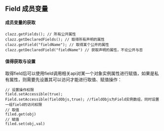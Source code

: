 ## Field 成员变量

#### 成员变量的获取

~~~
clazz.getFields(); // 所有公开属性
clazz.getDeclaredFields(); // 取得所有声明的属性
clazz.getField("fieldName"); // 取得某个公开的属性
clazz.getDeclaredField("fieldName") // 获取声明的属性，不论公开与否
~~~

#### 值得获取与设置

取得field后可以使用field调用相关api对某一个对象实例属性进行赋值，如果是私有属性，则需要先设置其可以访问才能进行取值、赋值操作：

~~~
// 设置操作权限
field.setAccessible(true);
Field.setAccessible(fieldObjs,true); //fieldObjs为Field实例数组，同时设置一组field的访问权限
// 取值
filed.get(obj)
// 赋值
filed.set(obj,val)
~~~